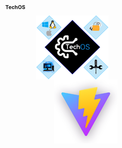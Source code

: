### TechOS

<div align="center">
  <img align="middle" src="./docs/techos.png" alt="Tech OS logo" height="200" />
  <img width="80" height="0" />
  <img align="middle" src="./docs/vite-logo.png" alt="Vite logo" height="200" />
</div>


